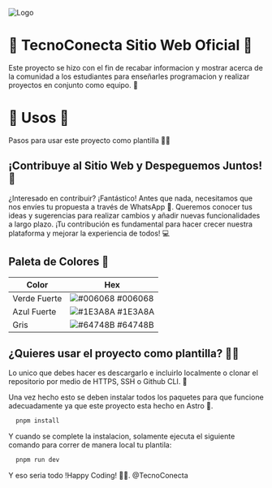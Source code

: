 ![Logo](https://tecno-conecta-sitio-web-oficial.vercel.app/img/TecnoConecta_Logo_Original.webp)

# 💙 TecnoConecta Sitio Web Oficial 💚

Este proyecto se hizo con el fin de recabar informacion y mostrar acerca de la comunidad a los estudiantes para enseñarles programacion y realizar proyectos en conjunto como equipo. 🚀

# 💙 Usos 💚

Pasos para usar este proyecto como plantilla 🫰🏻

## ¡Contribuye al Sitio Web y Despeguemos Juntos! 🚀

¿Interesado en contribuir? ¡Fantástico! Antes que nada, necesitamos que nos envíes tu propuesta a través de WhatsApp 💚. Queremos conocer tus ideas y sugerencias para realizar cambios y añadir nuevas funcionalidades a largo plazo. ¡Tu contribución es fundamental para hacer crecer nuestra plataforma y mejorar la experiencia de todos! 💻

## Paleta de Colores 🎨

| Color        | Hex                                                              |
| ------------ | ---------------------------------------------------------------- |
| Verde Fuerte | ![#006068](https://via.placeholder.com/10/006068?text=+) #006068 |
| Azul Fuerte  | ![#1E3A8A](https://via.placeholder.com/10/1E3A8A?text=+) #1E3A8A |
| Gris         | ![#64748B](https://via.placeholder.com/10/64748B?text=+) #64748B |

## ¿Quieres usar el proyecto como plantilla? 🚀💚

Lo unico que debes hacer es descargarlo e incluirlo localmente o clonar el repositorio por medio de HTTPS, SSH o Github CLI. 💙

Una vez hecho esto se deben instalar todos los paquetes para que funcione adecuadamente ya que este proyecto esta hecho en Astro 💚.

```bash
  pnpm install
```

Y cuando se complete la instalacion, solamente ejecuta el siguiente comando para correr de manera local tu plantila:

```bash
  pnpm run dev
```

Y eso seria todo !Happy Coding! 💙🚀. @TecnoConecta